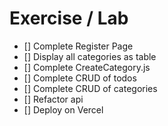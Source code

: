 # Exercise / Lab

- [] Complete Register Page
- [] Display all categories as table
- [] Complete CreateCategory.js
- [] Complete CRUD of todos
- [] Complete CRUD of categories
- [] Refactor api
- [] Deploy on Vercel
